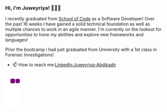 ### Hi, i'm Juweyriya! 💁🏾‍♀️

I recently graduated from [School of Code](https://schoolofcode.co.uk/) as a Software Developer!
Over the past 16 weeks I have gained a solid technical foundation as well as multiple chances to work in an agile manner. I'm currently on the lookout for opportunities to hone my abilities and explore new frameworks and languages!

Prior the bootcamp i had just graduated from University with a 1st class in Forensic Investigations!

- 📫 How to reach me:[LinkedIn:Juweyriya-Abdikadir](www.linkedin.com/in/juweyriya-abdikadir)





<!--

Here are some ideas to get you started:

- 🔭 I’m currently working on ...
- 🌱 I’m currently learning ...
- 👯 I’m looking to collaborate on ...
- 🤔 I’m looking for help with ...
- 💬 Ask me about ...
- 📫 How to reach me: www.linkedin.com/in/juweyriya-abdikadir

-->




![snake gif](https://github.com/juweyriya/juweyriya/blob/output/github-contribution-grid-snake.gif)


